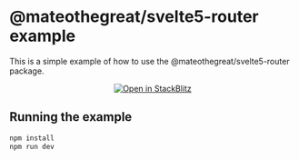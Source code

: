 # @mateothegreat/svelte5-router example

This is a simple example of how to use the @mateothegreat/svelte5-router package.

<div align="center">
  <a href="https://stackblitz.com/github/mateothegreat/svelte5-router-example">
    <img src="https://developer.stackblitz.com/img/open_in_stackblitz.svg" alt="Open in StackBlitz" />
  </a>
</div>

## Running the example

```bash
npm install
npm run dev
```
